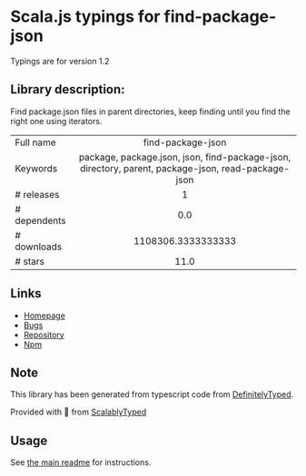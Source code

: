 
# Scala.js typings for find-package-json

Typings are for version 1.2

## Library description:
Find package.json files in parent directories, keep finding until you find the right one using iterators.

|                    |                 |
| ------------------ | :-------------: |
| Full name          | find-package-json |
| Keywords           | package, package.json, json, find-package-json, directory, parent, package-json, read-package-json |
| # releases         | 1 |
| # dependents       | 0.0 |
| # downloads        | 1108306.3333333333 |
| # stars            | 11.0 |

## Links
- [Homepage](https://github.com/3rd-Eden/find-package-json#readme)
- [Bugs](https://github.com/3rd-Eden/find-package-json/issues)
- [Repository](https://github.com/3rd-Eden/find-package-json)
- [Npm](https://www.npmjs.com/package/find-package-json)
    


## Note
This library has been generated from typescript code from [DefinitelyTyped](https://definitelytyped.org).

Provided with :purple_heart: from [ScalablyTyped](https://github.com/oyvindberg/ScalablyTyped)

## Usage
See [the main readme](../../readme.md) for instructions.


